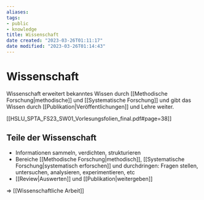 ```yaml
---
aliases: 
tags: 
- public
- knowledge
title: Wissenschaft
date created: "2023-03-26T01:11:17"
date modified: "2023-03-26T01:14:43"
---
```


# Wissenschaft

Wissenschaft erweitert bekanntes Wissen durch [[Methodische Forschung|methodische]] und [[Systematische Forschung]] und gibt das Wissen durch [[Publikation|Veröffentlichungen]] und Lehre weiter.

[[HSLU_SPTA_FS23_SW01_Vorlesungsfolien_final.pdf#page=38]]

## Teile der Wissenschaft

- Informationen sammeln, verdichten, strukturieren
- Bereiche [[Methodische Forschung|methodisch]], [[Systematische Forschung|systematisch erforschen]] und durchdringen: Fragen stellen, untersuchen, analysieren, experimentieren, etc
- [[Review|Auswerten]] und [[Publikation|weitergeben]]

=> [[Wissenschaftliche Arbeit]]